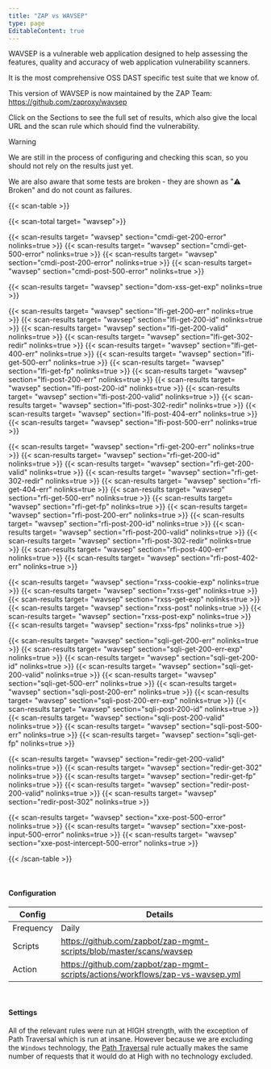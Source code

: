 ```yaml
---
title: "ZAP vs WAVSEP"
type: page
EditableContent: true
---
```

WAVSEP is a vulnerable web application designed to help assessing the features, quality and accuracy of web application vulnerability scanners.

It is the most comprehensive OSS DAST specific test suite that we know of.

This version of WAVSEP is now maintained by the ZAP Team: https://github.com/zaproxy/wavsep

Click on the Sections to see the full set of results, which also give the local URL and the scan rule which should find the vulnerability.

> [!WARNING]
> We are still in the process of configuring and checking this scan, so you should not rely on the results just yet.

We are also aware that some tests are broken - they are shown as "⚠️ Broken" and do not count as failures.

{{< scan-table >}}

  {{< scan-total target= "wavsep">}}

  {{< scan-results target= "wavsep" section="cmdi-get-200-error" nolinks=true >}}
  {{< scan-results target= "wavsep" section="cmdi-get-500-error" nolinks=true >}}
  {{< scan-results target= "wavsep" section="cmdi-post-200-error" nolinks=true >}}
  {{< scan-results target= "wavsep" section="cmdi-post-500-error" nolinks=true >}}

  {{< scan-results target= "wavsep" section="dom-xss-get-exp" nolinks=true >}}
  
  {{< scan-results target= "wavsep" section="lfi-get-200-err" nolinks=true >}}
  {{< scan-results target= "wavsep" section="lfi-get-200-id" nolinks=true >}}
  {{< scan-results target= "wavsep" section="lfi-get-200-valid" nolinks=true >}}
  {{< scan-results target= "wavsep" section="lfi-get-302-redir" nolinks=true >}}
  {{< scan-results target= "wavsep" section="lfi-get-400-err" nolinks=true >}}
  {{< scan-results target= "wavsep" section="lfi-get-500-err" nolinks=true >}}
  {{< scan-results target= "wavsep" section="lfi-get-fp" nolinks=true >}}
  {{< scan-results target= "wavsep" section="lfi-post-200-err" nolinks=true >}}
  {{< scan-results target= "wavsep" section="lfi-post-200-id" nolinks=true >}}
  {{< scan-results target= "wavsep" section="lfi-post-200-valid" nolinks=true >}}
  {{< scan-results target= "wavsep" section="lfi-post-302-redir" nolinks=true >}}
  {{< scan-results target= "wavsep" section="lfi-post-404-err" nolinks=true >}}
  {{< scan-results target= "wavsep" section="lfi-post-500-err" nolinks=true >}}

  {{< scan-results target= "wavsep" section="rfi-get-200-err" nolinks=true >}}
  {{< scan-results target= "wavsep" section="rfi-get-200-id" nolinks=true >}}
  {{< scan-results target= "wavsep" section="rfi-get-200-valid" nolinks=true >}}
  {{< scan-results target= "wavsep" section="rfi-get-302-redir" nolinks=true >}}
  {{< scan-results target= "wavsep" section="rfi-get-404-err" nolinks=true >}}
  {{< scan-results target= "wavsep" section="rfi-get-500-err" nolinks=true >}}
  {{< scan-results target= "wavsep" section="rfi-get-fp" nolinks=true >}}
  {{< scan-results target= "wavsep" section="rfi-post-200-err" nolinks=true >}}
  {{< scan-results target= "wavsep" section="rfi-post-200-id" nolinks=true >}}
  {{< scan-results target= "wavsep" section="rfi-post-200-valid" nolinks=true >}}
  {{< scan-results target= "wavsep" section="rfi-post-302-redir" nolinks=true >}}
  {{< scan-results target= "wavsep" section="rfi-post-400-err" nolinks=true >}}
  {{< scan-results target= "wavsep" section="rfi-post-402-err" nolinks=true >}}
  
  {{< scan-results target= "wavsep" section="rxss-cookie-exp" nolinks=true >}}
  {{< scan-results target= "wavsep" section="rxss-get" nolinks=true >}}
  {{< scan-results target= "wavsep" section="rxss-get-exp" nolinks=true >}}
  {{< scan-results target= "wavsep" section="rxss-post" nolinks=true >}}
  {{< scan-results target= "wavsep" section="rxss-post-exp" nolinks=true >}}
  {{< scan-results target= "wavsep" section="rxss-fps" nolinks=true >}}

  {{< scan-results target= "wavsep" section="sqli-get-200-err" nolinks=true >}}
  {{< scan-results target= "wavsep" section="sqli-get-200-err-exp" nolinks=true >}}
  {{< scan-results target= "wavsep" section="sqli-get-200-id" nolinks=true >}}
  {{< scan-results target= "wavsep" section="sqli-get-200-valid" nolinks=true >}}
  {{< scan-results target= "wavsep" section="sqli-get-500-err" nolinks=true >}}
  {{< scan-results target= "wavsep" section="sqli-post-200-err" nolinks=true >}}
  {{< scan-results target= "wavsep" section="sqli-post-200-err-exp" nolinks=true >}}
  {{< scan-results target= "wavsep" section="sqli-post-200-id" nolinks=true >}}
  {{< scan-results target= "wavsep" section="sqli-post-200-valid" nolinks=true >}}
  {{< scan-results target= "wavsep" section="sqli-post-500-err" nolinks=true >}}
  {{< scan-results target= "wavsep" section="sqli-get-fp" nolinks=true >}}

  {{< scan-results target= "wavsep" section="redir-get-200-valid" nolinks=true >}}
  {{< scan-results target= "wavsep" section="redir-get-302" nolinks=true >}}
  {{< scan-results target= "wavsep" section="redir-get-fp" nolinks=true >}}
  {{< scan-results target= "wavsep" section="redir-post-200-valid" nolinks=true >}}
  {{< scan-results target= "wavsep" section="redir-post-302" nolinks=true >}}

  {{< scan-results target= "wavsep" section="xxe-post-500-error" nolinks=true >}}
  {{< scan-results target= "wavsep" section="xxe-post-input-500-error" nolinks=true >}}
  {{< scan-results target= "wavsep" section="xxe-post-intercept-500-error" nolinks=true >}}

{{< /scan-table >}}

&nbsp;  

#### Configuration

| Config | Details |
| --- | --- |
| Frequency | Daily |
| Scripts | https://github.com/zapbot/zap-mgmt-scripts/blob/master/scans/wavsep |
| Action | https://github.com/zapbot/zap-mgmt-scripts/actions/workflows/zap-vs-wavsep.yml | 

&nbsp;  

#### Settings

All of the relevant rules were run at HIGH strength, with the exception of Path Traversal which is run at insane.
However because we are excluding the `Windows` technology, the [Path Traversal](/docs/alerts/6/) rule actually makes the same number of requests that it would do at High with no technology excluded.